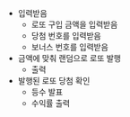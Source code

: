 - 입력받음
  - 로또 구입 금액을 입력받음
  - 당첨 번호를 입력받음
  - 보너스 번호를 입력받음
- 금액에 맞춰 랜덤으로 로또 발행
  - 출력
- 발행된 로또 당첨 확인
  - 등수 발표
  - 수익률 출력